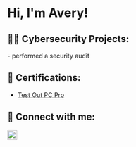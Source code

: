 <h1>Hi, I'm Avery! 

<h2>👨‍💻 Cybersecurity Projects:</h2>
- performed a security audit 
    
<h2>📜 Certifications:</h2>

-   [Test Out PC Pro](https://certification.testout.com/verifycert/6-2C6-V38UU6)

<h2> 🤳 Connect with me:</h2>

[<img align="left" alt="AveryJohns | LinkedIn" width="22px" src="https://cdn.jsdelivr.net/npm/simple-icons@v3/icons/linkedin.svg" />][linkedin]

[linkedin]: https://www.linkedin.com/in/avery-johns-a1a5b1247/

<!--
**joshmadakor1/joshmadakor1** is a ✨ _special_ ✨ repository because its `README.md` (this file) appears on your GitHub profile.

Here are some ideas to get you started:

- 🔭 I’m currently working on ...
- 🌱 I’m currently learning ...
- 👯 I’m looking to collaborate on ...
- 🤔 I’m looking for help with ...
- 💬 Ask me about ...
- 📫 How to reach me: ...
- 😄 Pronouns: ...
- ⚡ Fun fact: ...
-->

